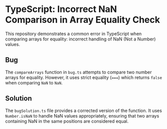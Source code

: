 # TypeScript: Incorrect NaN Comparison in Array Equality Check

This repository demonstrates a common error in TypeScript when comparing arrays for equality: incorrect handling of NaN (Not a Number) values.

## Bug

The `compareArrays` function in `bug.ts` attempts to compare two number arrays for equality.  However, it uses strict equality (`===`) which returns `false` when comparing `NaN` to `NaN`.

## Solution

The `bugSolution.ts` file provides a corrected version of the function. It uses `Number.isNaN` to handle NaN values appropriately, ensuring that two arrays containing NaN in the same positions are considered equal.